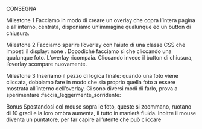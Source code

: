 CONSEGNA

Milestone 1
Facciamo in modo di creare un overlay che copra l’intera pagina e all’interno, centrata, disponiamo un’immagine qualunque ed un button di chiusura.

Milestone 2
Facciamo sparire l’overlay con l’aiuto di una classe CSS che imposti il display: none .
Dopodiché facciamo sì che cliccando una qualunque foto. L’overlay ricompaia.
Cliccando invece il button di chiusura, l’overlay scompare nuovamente.

Milestone 3
Inseriamo il pezzo di logica finale: quando una foto viene cliccata, dobbiamo fare in modo che sia proprio quella foto a essere mostrata all’interno dell’overlay.
Ci sono diversi modi di farlo, prova a sperimentare :faccia_leggermente_sorridente:

Bonus
Spostandosi col mouse sopra le foto, queste si zoommano, ruotano di 10 gradi e la loro ombra aumenta, il tutto in manierà fluida. Inoltre il mouse diventa un puntatore, per far capire all’utente che può cliccare